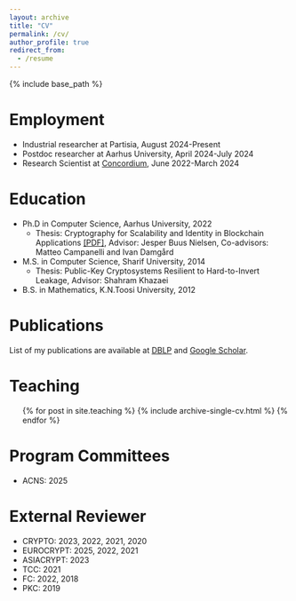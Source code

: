 ```yaml
---
layout: archive
title: "CV"
permalink: /cv/
author_profile: true
redirect_from:
  - /resume
---
```


{% include base_path %}

Employment
======
* Industrial researcher at Partisia, August 2024-Present
* Postdoc researcher at Aarhus University, April 2024-July 2024
* Research Scientist at <a href="https://www.concordium.com/">Concordium</a>, June 2022-March 2024

Education
======
* Ph.D in Computer Science, Aarhus University, 2022
	* Thesis: Cryptography for Scalability and Identity in Blockchain Applications <a href="/thesis.pdf">[PDF]</a>, Advisor: Jesper Buus Nielsen, Co-advisors: Matteo Campanelli and Ivan Damgård
* M.S. in Computer Science, Sharif University, 2014
	* Thesis: Public-Key Cryptosystems Resilient to Hard-to-Invert Leakage, Advisor: Shahram Khazaei
* B.S. in Mathematics, K.N.Toosi University, 2012



Publications
======
List of my publications are available at <a href="https://dblp.org/pid/251/1432.html">DBLP</a> and <a href="https://scholar.google.com/citations?user=5KhiILoAAAAJ&hl=en">Google Scholar</a>.
  
  
Teaching
======
  <ul>{% for post in site.teaching %}
    {% include archive-single-cv.html %}
  {% endfor %}</ul>
 
 
Program Committees
======
* ACNS: 2025

External Reviewer
======
* CRYPTO: 2023, 2022, 2021, 2020
* EUROCRYPT: 2025, 2022, 2021
* ASIACRYPT: 2023
* TCC: 2021
* FC: 2022, 2018
* PKC: 2019
  
